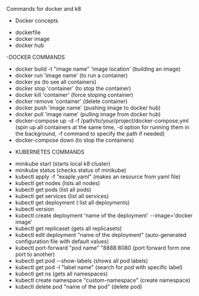 Commands for docker and k8

- Docker concepts
* dockerfile
* docker image
* docker hub

-DOCKER COMMANDS
* docker build -t "image name" 'image location' (building an image)
* docker run 'image name' (to run a container)
* docker ps (to see all containers)
* docker stop 'container' (to stop the container)
* docker kill 'container' (force stoping container)
* docker remove 'container' (delete container)
* docker push 'image name' (pushing image to docker hub)
* docker pull 'image name' (pulling image from docker hub)
* docker-compose up -d -f /path/to/your/project/docker-compose.yml (spin up all containers at the same time, -d option for running them in the background, -f command to specify the path if needed)
* docker-compose down (to stop the containers)

- KUBERNETES COMMANDS 
* minikube start (starts local k8 cluster)
* minikube status (checks status of minikube)
* kubectl apply -f "exaple.yaml" (makes an resource from yaml file)
* kubectl get nodes (lists all nodes)
* kubectl get pods (list all pods)
* kubectl get services (list all services)
* kubectl get deployment ( list all deployments)
* kubectl version
* kubectl create deployment 'name of the deployment' --image='docker image'
* kubectl get replicaset (gets all replicasets)
* kubectl edit deployment "name of the deployment" (auto-generated configuration file with default values)
* kubectl port-forward "pod name" "8888:8080 (port forward form one port to another)
* kubectl get pod --show-labels (shows all pod labels)
* kubectl get pod -l "label name" (search for pod with specific label)
* kubectl get ns (gets all namespaces)
* kubectl create namespace "custom-namespace" (create namespace)
* kubectl delete pod "name of the pod" (delete pod)